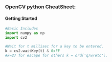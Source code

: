 ### OpenCV python CheatSheet:
#### Getting Started
```py
#Basic Includes
import numpy as np
import cv2
```
```py
#Wait for t millisec for a key to be entered.
k = cv2.waitKey(t) & 0xFF
#k=27 for escape for others k = ord('q/w/etc').
```
